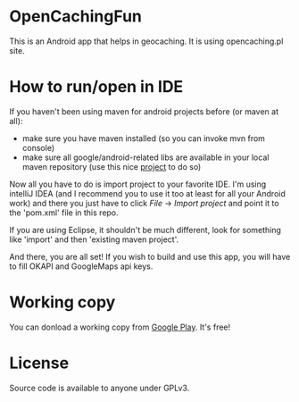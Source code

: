 OpenCachingFun
==============
This is an Android app that helps in geocaching. It is using opencaching.pl site.

How to run/open in IDE
======================
If you haven't been using maven for android projects before (or maven at all):
* make sure you have maven installed (so you can invoke mvn from console)
* make sure all google/android-related libs are available in your local maven repository (use this nice [project](https://github.com/mosabua/maven-android-sdk-deployer#readme) to do so)

Now all you have to do is import project to your favorite IDE. I'm using intelliJ IDEA (and I recommend you to use it too at least for all your Android work) and there you just have to click _File_ -> _Import project_ and point it to the 'pom.xml' file in this repo.

If you are using Eclipse, it shouldn't be much different, look for something like 'import' and then 'existing maven project'.

And there, you are all set! If you wish to build and use this app, you will have to fill OKAPI and GoogleMaps api keys.

Working copy
============
You can donload a working copy from [Google Play](https://play.google.com/store/apps/details?id=com.zeyomir.ocfun). It's free!

License
=======
Source code is available to anyone under GPLv3.
